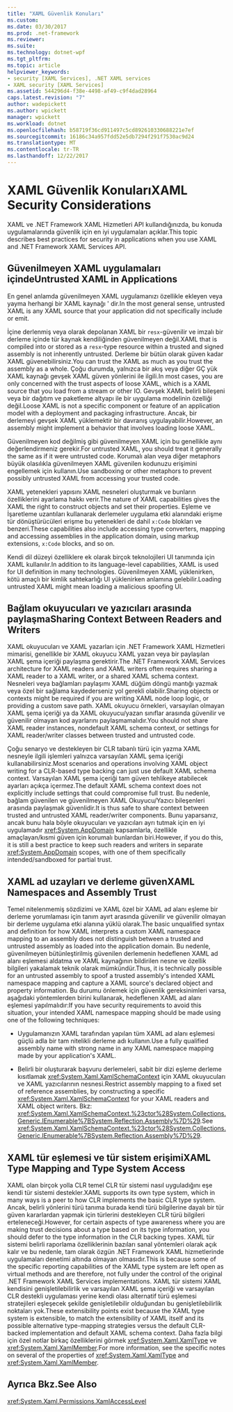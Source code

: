 ```yaml
---
title: "XAML Güvenlik Konuları"
ms.custom: 
ms.date: 03/30/2017
ms.prod: .net-framework
ms.reviewer: 
ms.suite: 
ms.technology: dotnet-wpf
ms.tgt_pltfrm: 
ms.topic: article
helpviewer_keywords:
- security [XAML Services], .NET XAML services
- XAML security [XAML Services]
ms.assetid: 544296d4-f38e-4498-af49-c9f4dad28964
caps.latest.revision: "7"
author: wadepickett
ms.author: wpickett
manager: wpickett
ms.workload: dotnet
ms.openlocfilehash: b58719f36cd911497c5cd892610330688221e7ef
ms.sourcegitcommit: 16186c34a957fdd52e5db7294f291f7530ac9d24
ms.translationtype: MT
ms.contentlocale: tr-TR
ms.lasthandoff: 12/22/2017
---
```

# <a name="xaml-security-considerations"></a><span data-ttu-id="16c0e-102">XAML Güvenlik Konuları</span><span class="sxs-lookup"><span data-stu-id="16c0e-102">XAML Security Considerations</span></span>
<span data-ttu-id="16c0e-103">XAML ve .NET Framework XAML Hizmetleri API kullandığınızda, bu konuda uygulamalarında güvenlik için en iyi uygulamaları açıklar.</span><span class="sxs-lookup"><span data-stu-id="16c0e-103">This topic describes best practices for security in applications when you use XAML and .NET Framework XAML Services API.</span></span>  
  
## <a name="untrusted-xaml-in-applications"></a><span data-ttu-id="16c0e-104">Güvenilmeyen XAML uygulamaları içinde</span><span class="sxs-lookup"><span data-stu-id="16c0e-104">Untrusted XAML in Applications</span></span>  
 <span data-ttu-id="16c0e-105">En genel anlamda güvenilmeyen XAML uygulamanızı özellikle ekleyen veya yayma herhangi bir XAML kaynağı ' dir.</span><span class="sxs-lookup"><span data-stu-id="16c0e-105">In the most general sense, untrusted XAML is any XAML source that your application did not specifically include or emit.</span></span>  
  
 <span data-ttu-id="16c0e-106">İçine derlenmiş veya olarak depolanan XAML bir `resx`-güvenilir ve imzalı bir derleme içinde tür kaynak kendiliğinden güvenilmeyen değil.</span><span class="sxs-lookup"><span data-stu-id="16c0e-106">XAML that is compiled into or stored as a `resx`-type resource within a trusted and signed assembly is not inherently untrusted.</span></span> <span data-ttu-id="16c0e-107">Derleme bir bütün olarak güven kadar XAML güvenebilirsiniz.</span><span class="sxs-lookup"><span data-stu-id="16c0e-107">You can trust the XAML as much as you trust the assembly as a whole.</span></span> <span data-ttu-id="16c0e-108">Çoğu durumda, yalnızca bir akış veya diğer GÇ yük XAML kaynağı gevşek XAML güven yönlerini ile ilgili.</span><span class="sxs-lookup"><span data-stu-id="16c0e-108">In most cases, you are only concerned with the trust aspects of loose XAML, which is a XAML source that you load from a stream or other IO.</span></span> <span data-ttu-id="16c0e-109">Gevşek XAML belirli bileşeni veya bir dağıtım ve paketleme altyapı ile bir uygulama modelinin özelliği değil.</span><span class="sxs-lookup"><span data-stu-id="16c0e-109">Loose XAML is not a specific component or feature of an application model with a deployment and packaging infrastructure.</span></span> <span data-ttu-id="16c0e-110">Ancak, bir derlemeyi gevşek XAML yüklemektir bir davranış uygulayabilir.</span><span class="sxs-lookup"><span data-stu-id="16c0e-110">However, an assembly might implement a behavior that involves loading loose XAML.</span></span>  
  
 <span data-ttu-id="16c0e-111">Güvenilmeyen kod değilmiş gibi güvenilmeyen XAML için bu genellikle aynı değerlendirmeniz gerekir.</span><span class="sxs-lookup"><span data-stu-id="16c0e-111">For untrusted XAML, you should treat it generally the same as if it were untrusted code.</span></span> <span data-ttu-id="16c0e-112">Korumalı alan veya diğer metaphors büyük olasılıkla güvenilmeyen XAML güvenilen kodunuzu erişimini engellemek için kullanın.</span><span class="sxs-lookup"><span data-stu-id="16c0e-112">Use sandboxing or other metaphors to prevent possibly untrusted XAML from accessing your trusted code.</span></span>  
  
 <span data-ttu-id="16c0e-113">XAML yetenekleri yapısını XAML nesneleri oluşturmak ve bunların özelliklerini ayarlama hakkı verir.</span><span class="sxs-lookup"><span data-stu-id="16c0e-113">The nature of XAML capabilities gives the XAML the right to construct objects and set their properties.</span></span> <span data-ttu-id="16c0e-114">Eşleme ve İşaretleme uzantıları kullanarak derlemeler uygulama etki alanındaki erişme tür dönüştürücüleri erişme bu yetenekleri de dahil `x:Code` blokları ve benzeri.</span><span class="sxs-lookup"><span data-stu-id="16c0e-114">These capabilities also include accessing type converters, mapping and accessing assemblies in the application domain, using markup extensions, `x:Code` blocks, and so on.</span></span>  
  
 <span data-ttu-id="16c0e-115">Kendi dil düzeyi özelliklere ek olarak birçok teknolojileri UI tanımında için XAML kullanılır.</span><span class="sxs-lookup"><span data-stu-id="16c0e-115">In addition to its language-level capabilities, XAML is used for UI definition in many technologies.</span></span> <span data-ttu-id="16c0e-116">Güvenilmeyen XAML yüklenirken, kötü amaçlı bir kimlik sahtekarlığı UI yüklenirken anlamına gelebilir.</span><span class="sxs-lookup"><span data-stu-id="16c0e-116">Loading untrusted XAML might mean loading a malicious spoofing UI.</span></span>  
  
## <a name="sharing-context-between-readers-and-writers"></a><span data-ttu-id="16c0e-117">Bağlam okuyucuları ve yazıcıları arasında paylaşma</span><span class="sxs-lookup"><span data-stu-id="16c0e-117">Sharing Context Between Readers and Writers</span></span>  
 <span data-ttu-id="16c0e-118">XAML okuyucuları ve XAML yazarları için .NET Framework XAML Hizmetleri mimarisi, genellikle bir XAML okuyucu XAML yazan veya bir paylaşılan XAML şema içeriği paylaşma gerektirir.</span><span class="sxs-lookup"><span data-stu-id="16c0e-118">The .NET Framework XAML Services architecture for XAML readers and XAML writers often requires sharing a XAML reader to a XAML writer, or a shared XAML schema context.</span></span> <span data-ttu-id="16c0e-119">Nesneleri veya bağlamları paylaşımı XAML düğüm döngü mantığı yazmak veya özel bir sağlama kaydederseniz yol gerekli olabilir.</span><span class="sxs-lookup"><span data-stu-id="16c0e-119">Sharing objects or contexts might be required if you are writing XAML node loop logic, or providing a custom save path.</span></span> <span data-ttu-id="16c0e-120">XAML okuyucu örnekleri, varsayılan olmayan XAML şema içeriği ya da XAML okuyucu/yazan sınıflar arasında güvenilir ve güvenilir olmayan kod ayarlarını paylaşmamalıdır.</span><span class="sxs-lookup"><span data-stu-id="16c0e-120">You should not share XAML reader instances, nondefault XAML schema context, or settings for XAML reader/writer classes between trusted and untrusted code.</span></span>  
  
 <span data-ttu-id="16c0e-121">Çoğu senaryo ve destekleyen bir CLR tabanlı türü için yazma XAML nesneyle ilgili işlemleri yalnızca varsayılan XAML şema içeriği kullanabilirsiniz.</span><span class="sxs-lookup"><span data-stu-id="16c0e-121">Most scenarios and operations involving XAML object writing for a CLR-based type backing can just use default XAML schema context.</span></span> <span data-ttu-id="16c0e-122">Varsayılan XAML şema içeriği tam güven tehlikeye atabilecek ayarları açıkça içermez.</span><span class="sxs-lookup"><span data-stu-id="16c0e-122">The default XAML schema context does not explicitly include settings that could compromise full trust.</span></span> <span data-ttu-id="16c0e-123">Bu nedenle, bağlam güvenilen ve güvenilmeyen XAML Okuyucu/Yazıcı bileşenleri arasında paylaşmak güvenlidir.</span><span class="sxs-lookup"><span data-stu-id="16c0e-123">It is thus safe to share context between trusted and untrusted XAML reader/writer components.</span></span> <span data-ttu-id="16c0e-124">Bunu yaparsanız, ancak bunu hala böyle okuyucuları ve yazıcıları ayrı tutmak için en iyi uygulamadır <xref:System.AppDomain> kapsamlarla, özellikle amaçlayan/kısmi güven için korumalı bunlardan biri.</span><span class="sxs-lookup"><span data-stu-id="16c0e-124">However, if you do this, it is still a best practice to keep such readers and writers in separate <xref:System.AppDomain> scopes, with one of them specifically intended/sandboxed for partial trust.</span></span>  
  
## <a name="xaml-namespaces-and-assembly-trust"></a><span data-ttu-id="16c0e-125">XAML ad uzayları ve derleme güven</span><span class="sxs-lookup"><span data-stu-id="16c0e-125">XAML Namespaces and Assembly Trust</span></span>  
 <span data-ttu-id="16c0e-126">Temel nitelenmemiş sözdizimi ve XAML özel bir XAML ad alanı eşleme bir derleme yorumlaması için tanım ayırt arasında güvenilir ve güvenilir olmayan bir derleme uygulama etki alanına yüklü olarak.</span><span class="sxs-lookup"><span data-stu-id="16c0e-126">The basic unqualified syntax and definition for how XAML interprets a custom XAML namespace mapping to an assembly does not distinguish between a trusted and untrusted assembly as loaded into the application domain.</span></span> <span data-ttu-id="16c0e-127">Bu nedenle, güvenilmeyen bütünleştirilmiş güvenilen derlemenin hedeflenen XAML ad alanı eşlemesi aldatma ve XAML kaynağının bildirilen nesne ve özellik bilgileri yakalamak teknik olarak mümkündür.</span><span class="sxs-lookup"><span data-stu-id="16c0e-127">Thus, it is technically possible for an untrusted assembly to spoof a trusted assembly's intended XAML namespace mapping and capture a XAML source's declared object and property information.</span></span> <span data-ttu-id="16c0e-128">Bu durumu önlemek için güvenlik gereksinimleri varsa, aşağıdaki yöntemlerden birini kullanarak, hedeflenen XAML ad alanı eşlemesi yapılmalıdır:</span><span class="sxs-lookup"><span data-stu-id="16c0e-128">If you have security requirements to avoid this situation, your intended XAML namespace mapping should be made using one of the following techniques:</span></span>  
  
-   <span data-ttu-id="16c0e-129">Uygulamanızın XAML tarafından yapılan tüm XAML ad alanı eşlemesi güçlü adla bir tam nitelikli derleme adı kullanın.</span><span class="sxs-lookup"><span data-stu-id="16c0e-129">Use a fully qualified assembly name with strong name in any XAML namespace mapping made by your application's XAML.</span></span>  
  
-   <span data-ttu-id="16c0e-130">Belirli bir oluşturarak başvuru derlemeleri, sabit bir dizi eşleme derleme kısıtlamak <xref:System.Xaml.XamlSchemaContext> için XAML okuyucuları ve XAML yazıcılarının nesnesi.</span><span class="sxs-lookup"><span data-stu-id="16c0e-130">Restrict assembly mapping to a fixed set of reference assemblies, by constructing a specific <xref:System.Xaml.XamlSchemaContext> for your XAML readers and XAML object writers.</span></span> <span data-ttu-id="16c0e-131">Bkz: <xref:System.Xaml.XamlSchemaContext.%23ctor%28System.Collections.Generic.IEnumerable%7BSystem.Reflection.Assembly%7D%29>.</span><span class="sxs-lookup"><span data-stu-id="16c0e-131">See <xref:System.Xaml.XamlSchemaContext.%23ctor%28System.Collections.Generic.IEnumerable%7BSystem.Reflection.Assembly%7D%29>.</span></span>  
  
## <a name="xaml-type-mapping-and-type-system-access"></a><span data-ttu-id="16c0e-132">XAML tür eşlemesi ve tür sistem erişimi</span><span class="sxs-lookup"><span data-stu-id="16c0e-132">XAML Type Mapping and Type System Access</span></span>  
 <span data-ttu-id="16c0e-133">XAML olan birçok yolla CLR temel CLR tür sistemi nasıl uyguladığını eşe kendi tür sistemi destekler.</span><span class="sxs-lookup"><span data-stu-id="16c0e-133">XAML supports its own type system, which in many ways is a peer to how CLR implements the basic CLR type system.</span></span> <span data-ttu-id="16c0e-134">Ancak, belirli yönlerini türü tanıma burada kendi türü bilgilerine dayalı bir tür güven kararlardan yapmak için türlerini destekleyen CLR türü bilgileri erteleneceği.</span><span class="sxs-lookup"><span data-stu-id="16c0e-134">However, for certain aspects of type awareness where you are making trust decisions about a type based on its type information, you should defer to the type information in the CLR backing types.</span></span> <span data-ttu-id="16c0e-135">XAML tür sistemi belirli raporlama özelliklerinin bazıları sanal yöntemleri olarak açık kalır ve bu nedenle, tam olarak özgün .NET Framework XAML hizmetlerinde uygulamaları denetimi altında olmayan olmasıdır.</span><span class="sxs-lookup"><span data-stu-id="16c0e-135">This is because some of the specific reporting capabilities of the XAML type system are left open as virtual methods and are therefore, not fully under the control of the original .NET Framework XAML Services implementations.</span></span> <span data-ttu-id="16c0e-136">XAML tür sistemi XAML kendisini genişletilebilirlik ve varsayılan XAML şema içeriği ve varsayılan CLR destekli uygulaması yerine kendi olası alternatif türü eşlemesi stratejileri eşleşecek şekilde genişletilebilir olduğundan bu genişletilebilirlik noktaları yok.</span><span class="sxs-lookup"><span data-stu-id="16c0e-136">These extensibility points exist because the XAML type system is extensible, to match the extensibility of XAML itself and its possible alternative type-mapping strategies versus the default CLR-backed implementation and default XAML schema context.</span></span> <span data-ttu-id="16c0e-137">Daha fazla bilgi için özel notlar birkaç özelliklerini görmek <xref:System.Xaml.XamlType> ve <xref:System.Xaml.XamlMember>.</span><span class="sxs-lookup"><span data-stu-id="16c0e-137">For more information, see the specific notes on several of the properties of <xref:System.Xaml.XamlType> and <xref:System.Xaml.XamlMember>.</span></span>  
  
## <a name="see-also"></a><span data-ttu-id="16c0e-138">Ayrıca Bkz.</span><span class="sxs-lookup"><span data-stu-id="16c0e-138">See Also</span></span>  
 <xref:System.Xaml.Permissions.XamlAccessLevel>

